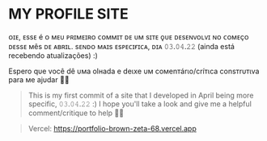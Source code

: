 # MY PROFILE SITE
ᴏɪᴇ, ᴇssᴇ é ᴏ ᴍᴇᴜ ᴘʀɪᴍᴇɪʀᴏ ᴄᴏᴍᴍɪᴛ ᴅᴇ ᴜᴍ sɪᴛᴇ ǫᴜᴇ ᴅᴇsᴇɴᴠᴏʟᴠɪ ɴᴏ ᴄᴏᴍᴇçᴏ ᴅᴇssᴇ ᴍês ᴅᴇ ᴀʙʀɪʟ.
sᴇɴᴅᴏ ᴍᴀɪs ᴇsᴘᴇᴄɪғɪᴄᴀ, ᴅɪᴀ 𝟶𝟹.𝟶𝟺.𝟸𝟸 (ainda está recebendo atualizações) :)

Eѕpero qυe você dê υмa olнada e deιхe υм coмenтárιo/críтιca conѕтrυтιva para мe ajυdar 👏😊

> This is my first commit of a site that I developed in April
being more specific, 𝟶𝟹.𝟶𝟺.𝟸𝟸 :)
I hope you'll take a look and give me a helpful comment/critique to help 👏😊

> Vercel: https://portfolio-brown-zeta-68.vercel.app
